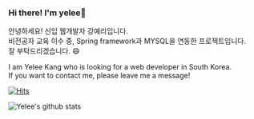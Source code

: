 ### Hi there! I'm yelee👋
안녕하세요! 신입 웹개발자 강예리입니다. <br>
비전공자 교육 이수 중, Spring framework과 MYSQL을 연동한 프로젝트입니다.<br>
잘 부탁드리겠습니다. 😄

I am Yelee Kang who is looking for a web developer in South Korea. <br>
If you want to contact me, please leave me a message!

<!--
Stack
- Eclipse
- Android Studio
- Spring boot
- Mysql, Oracle

- 🔭 I’m currently looing for a web development job now.

- 🌱 I’m currently learning ...
- 👯 I’m looking to collaborate on ...
- 🤔 I’m looking for help with ...
- 💬 Ask me about ...
- 📫 How to reach me: ...
- 😄 Pronouns: ...
- ⚡ Fun fact: ...-->

[![Hits](https://hits.seeyoufarm.com/api/count/incr/badge.svg?url=https%3A%2F%2Fgithub.com%2Fyerori&count_bg=%2391C8F3&title_bg=%23555555&icon=&icon_color=%23E7E7E7&title=Today+hits&edge_flat=false)](https://hits.seeyoufarm.com)

![Yelee's github stats](https://github-readme-stats.vercel.app/api?username=yerori&show_icons=true)
